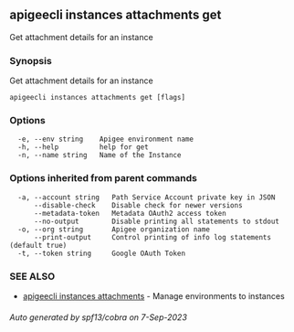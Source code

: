## apigeecli instances attachments get

Get attachment details for an instance

### Synopsis

Get attachment details for an instance

```
apigeecli instances attachments get [flags]
```

### Options

```
  -e, --env string    Apigee environment name
  -h, --help          help for get
  -n, --name string   Name of the Instance
```

### Options inherited from parent commands

```
  -a, --account string   Path Service Account private key in JSON
      --disable-check    Disable check for newer versions
      --metadata-token   Metadata OAuth2 access token
      --no-output        Disable printing all statements to stdout
  -o, --org string       Apigee organization name
      --print-output     Control printing of info log statements (default true)
  -t, --token string     Google OAuth Token
```

### SEE ALSO

* [apigeecli instances attachments](apigeecli_instances_attachments.md)	 - Manage environments to instances

###### Auto generated by spf13/cobra on 7-Sep-2023

